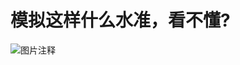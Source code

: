 # 模拟这样什么水准，看不懂?

![图片注释](http://storage-uqer.datayes.com/5553470ff9f06cb1e291537f/d5091fa4-07e4-11e8-958b-0242ac140002)